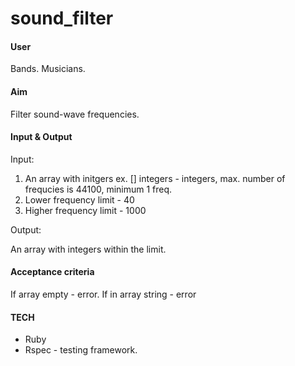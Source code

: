 # sound_filter

#### User

Bands. Musicians.

#### Aim

Filter sound-wave frequencies.

#### Input & Output

Input:
1) An array with initgers ex. [] integers - integers, max. number of frequcies is 44100, minimum 1 freq.
2) Lower frequency limit - 40
3) Higher frequency limit  - 1000

Output:

An array with integers within the limit.

#### Acceptance criteria

If array empty - error.
If in array string - error

#### TECH
- Ruby
- Rspec - testing framework.
